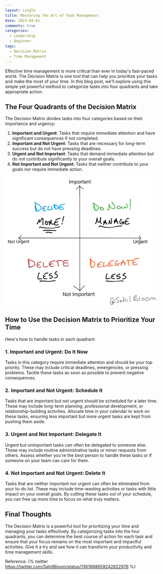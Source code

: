 ```yaml
---
layout: single
title: Mastering the Art of Task Management
date: 2023-04-01
comments: true
categories:
  - Leadership
  - Beginner
tags:
  - Decision Matrix
  - Time Management
---
```


Effective time management is more critical than ever in today's fast-paced world. The Decision Matrix is one tool that can help you prioritize your tasks and make the most of your time. In this blog post, we'll explore using this simple yet powerful method to categorize tasks into four quadrants and take appropriate action.

## The Four Quadrants of the Decision Matrix

The Decision Matrix divides tasks into four categories based on their importance and urgency:

1. **Important and Urgent**: Tasks that require immediate attention and have significant consequences if not completed.
2. **Important and Not Urgent**: Tasks that are necessary for long-term success but do not have pressing deadlines.
3. **Urgent and Not Important**: Tasks that demand immediate attention but do not contribute significantly to your overall goals.
4. **Not Important and Not Urgent**: Tasks that neither contribute to your goals nor require immediate action.

![Decision Matrix](/assets/images/decision%20matrix.jpeg)

## How to Use the Decision Matrix to Prioritize Your Time

Here's how to handle tasks in each quadrant:

### 1. Important and Urgent: Do It Now

Tasks in this category require immediate attention and should be your top priority. These may include critical deadlines, emergencies, or pressing problems. Tackle these tasks as soon as possible to prevent negative consequences.

### 2. Important and Not Urgent: Schedule It

Tasks that are important but not urgent should be scheduled for a later time. These may include long-term planning, professional development, or relationship-building activities. Allocate time in your calendar to work on these tasks, ensuring less important but more urgent tasks are kept from pushing them aside.

### 3. Urgent and Not Important: Delegate It

Urgent but unimportant tasks can often be delegated to someone else. These may include routine administrative tasks or minor requests from others. Assess whether you're the best person to handle these tasks or if someone on your team can care for them.

### 4. Not Important and Not Urgent: Delete It

Tasks that are neither important nor urgent can often be eliminated from your to-do list. These may include time-wasting activities or tasks with little impact on your overall goals. By cutting these tasks out of your schedule, you can free up more time to focus on what truly matters.

## Final Thoughts

The Decision Matrix is a powerful tool for prioritizing your time and managing your tasks effectively. By categorizing tasks into the four quadrants, you can determine the best course of action for each task and ensure that your focus remains on the most important and impactful activities. Give it a try and see how it can transform your productivity and time management skills.

Reference:
{% twitter https://twitter.com/SahilBloom/status/1361688659242622976 %}
